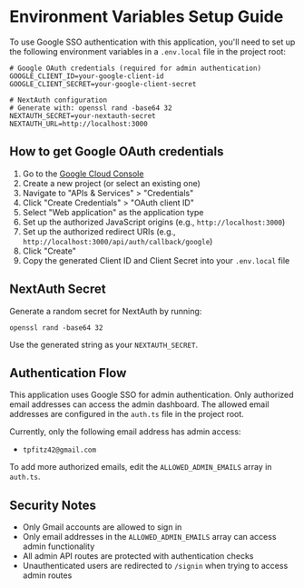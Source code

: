 # Environment Variables Setup Guide

To use Google SSO authentication with this application, you'll need to set up the following environment variables in a `.env.local` file in the project root:

```
# Google OAuth credentials (required for admin authentication)
GOOGLE_CLIENT_ID=your-google-client-id
GOOGLE_CLIENT_SECRET=your-google-client-secret

# NextAuth configuration
# Generate with: openssl rand -base64 32
NEXTAUTH_SECRET=your-nextauth-secret
NEXTAUTH_URL=http://localhost:3000
```

## How to get Google OAuth credentials

1. Go to the [Google Cloud Console](https://console.cloud.google.com/)
2. Create a new project (or select an existing one)
3. Navigate to "APIs & Services" > "Credentials"
4. Click "Create Credentials" > "OAuth client ID"
5. Select "Web application" as the application type
6. Set up the authorized JavaScript origins (e.g., `http://localhost:3000`)
7. Set up the authorized redirect URIs (e.g., `http://localhost:3000/api/auth/callback/google`)
8. Click "Create"
9. Copy the generated Client ID and Client Secret into your `.env.local` file

## NextAuth Secret

Generate a random secret for NextAuth by running:

```
openssl rand -base64 32
```

Use the generated string as your `NEXTAUTH_SECRET`.

## Authentication Flow

This application uses Google SSO for admin authentication. Only authorized email addresses can access the admin dashboard. The allowed email addresses are configured in the `auth.ts` file in the project root.

Currently, only the following email address has admin access:
- `tpfitz42@gmail.com`

To add more authorized emails, edit the `ALLOWED_ADMIN_EMAILS` array in `auth.ts`.

## Security Notes

- Only Gmail accounts are allowed to sign in
- Only email addresses in the `ALLOWED_ADMIN_EMAILS` array can access admin functionality
- All admin API routes are protected with authentication checks
- Unauthenticated users are redirected to `/signin` when trying to access admin routes 
